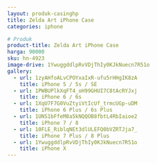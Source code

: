 ```yaml
---
layout: produk-casinghp
title: Zelda Art iPhone Case
categories: iphone

# Produk
product-title: Zelda Art iPhone Case
harga: 90000
sku: hn-4923
image-drive: 1YwuggddlpRvVDjThIy0KJkNuecn7R51o
gallery:
  - url: 1zyAHfoALvCPOYxaIxR-ufu5rHHgIK8zA
    title: iPhone 5 / 5s / SE
  - url: 1PWBUPlkXqFT4_oH99GHUI7C8tAcRYJxj
    title: iPhone 6 / 6s
  - url: 1XqU7F7G0VuZtyiVtIcUf_trmcUGp-uDM
    title: iPhone 6 Plus / 6s Plus
  - url: 1UNS1bFfeM8a5kNQQOB8fbtL4RbIaioe2
    title: iPhone 7 / 8
  - url: 10FLE_RiblqNEt3dlULEFQ0bVZRTJja7_
    title: iPhone 7 Plus / 8 Plus
  - url: 1YwuggddlpRvVDjThIy0KJkNuecn7R51o
    title: iPhone X
---
```

